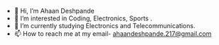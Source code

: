 - 👋 Hi, I’m Ahaan Deshpande
- 👀 I’m interested in Coding, Electronics, Sports .
- 🌱 I’m currently studying Electronics and Telecommunications.
- 📫 How to reach me at my email- ahaandeshpande.217@gmail.com

